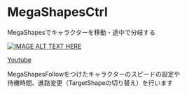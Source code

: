 # MegaShapesCtrl
MegaShapesでキャラクターを移動・途中で分岐する

[![IMAGE ALT TEXT HERE](http://img.youtube.com/vi/LJV7kjx3bIY/0.jpg)](http://www.youtube.com/watch?v=LJV7kjx3bIY)

[Youtube](https://www.youtube.com/watch?v=LJV7kjx3bIY)

MegaShapesFollowをつけたキャラクターのスピードの設定や  
待機時間、進路変更（TargetShapeの切り替え）を行います
